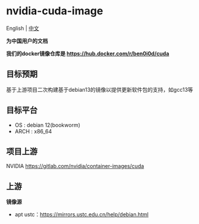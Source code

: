 # nvidia-cuda-image
English | [中文](README_CN.md)

**为中国用户的文档**

**我们的docker镜像仓库是 https://hub.docker.com/r/ben0i0d/cuda**

## 目标预期
基于上游项目二次构建基于debian13的镜像以提供更新软件包的支持，如gcc13等
## 目标平台
* OS : debian 12(bookworm)
* ARCH : x86_64

## 项目上游
NVIDIA https://gitlab.com/nvidia/container-images/cuda

## 上游

**镜像源**
* apt ustc：https://mirrors.ustc.edu.cn/help/debian.html


